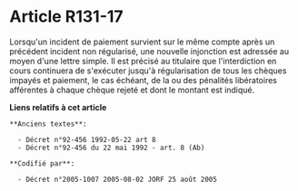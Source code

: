 # Article R131-17

Lorsqu'un incident de paiement survient sur le même compte après un précédent incident non régularisé, une nouvelle
injonction est adressée au moyen d'une lettre simple. Il est précisé au titulaire que l'interdiction en cours continuera de
s'exécuter jusqu'à régularisation de tous les chèques impayés et paiement, le cas échéant, de la ou des pénalités
libératoires afférentes à chaque chèque rejeté et dont le montant est indiqué.

**Liens relatifs à cet article**

	**Anciens textes**:

	  - Décret n°92-456 1992-05-22 art 8
	  - Décret n°92-456 du 22 mai 1992 - art. 8 (Ab)

	**Codifié par**:

	  - Décret n°2005-1007 2005-08-02 JORF 25 août 2005
